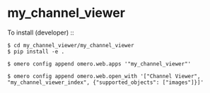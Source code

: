 # my_channel_viewer


To install (developer) ::

    $ cd my_channel_viewer/my_channel_viewer
    $ pip install -e .

    $ omero config append omero.web.apps '"my_channel_viewer"'

    $ omero config append omero.web.open_with '["Channel Viewer", "my_channel_viewer_index", {"supported_objects": ["images"]}]'

